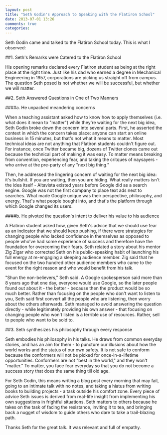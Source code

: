 ```yaml
---
layout: post
title: "Seth Godin's Approach to Speaking with the Flatiron School"
date: 2013-07-01 13:26
comments: true
categories: 
---
```


Seth Godin came and talked to the Flatiron School today. This is what I observed:

##1. Seth's Remarks were Catered to the Flatiron School

His opening remarks declared every Flatiron student as being at the right place at the right time. Just like his dad who earned a degree in Mechanical Engineering in 1957, corporations are picking us straight off from campus. The question Seth posed is not whether we will be successful, but whether we will matter.

##2. Seth Answered Questions in One of Two Manners

####a. He unpacked meandering concerns

When a teaching assistant asked how to know how to apply themselves (i.e. what does it mean to "matter") while they're waiting for the next big idea, Seth Godin broke down the concern into several parts. First, he asserted the context in which the concern takes place: anyone can start an online business in 15 minutes, but that's not what it means to matter. Most technical ideas are not anything that Flatiron students couldn't figure out. For instance, once Twitter became big, dozens of Twitter clones came out because the technical part of making it was easy. To matter means breaking from convention, experiencing fear, and taking the critques of naysayers - who arrive at the pre-party of any "next big thing." 

Then, he addressed the lingering concern of waiting for the next big idea: it's bullshit. If you are waiting, then you are hiding. What really matters isn't the idea itself - Altavista existed years before Google did as a search engine. Google was not the first company to place text ads next to searches. What made Google unique was their perspective, philosophy, and energy. That's what people bought into, and that's the platform through which Google changed its users.

####b. He pivoted the question's intent to deliver his value to his audience

A Flatiron student asked how, given Seth's advice that we should use fear as an indicator that we should keep pushing, if there were strategies for changing people who lacked confidence in themselves as opposed to people who've had some experience of success and therefore have the foundation for overcoming their fears. Seth related a story about his mentor Zig Zigar who corrected Seth on his public-speaking habit of launching his full energy at re-engaging a sleeping audience member. Zig said that he focused on the two hundred other audience members who came to the event for the right reason and who would benefit from his talk. 

"Shun the non-believers," Seth said. A Google spokesperson said more than 8 years ago that one day, everyone would use Google, so the later people found out about it - the better - because then the product would be so much better. Rather than focusing on the people who don't want to listen to you, Seth said first convert all the people who are listening, then worry about the others afterwards. Seth managed to avoid answering the question directly - while legitimately providing his own answer - that focusing on changing people who won't listen is a terrible use of resources. Rather, sell to people who want to be sold to.

##3. Seth synthesizes his philosophy through every response

Seth embodies his philosophy in his talks. He draws from common everyday stories, and has an aim for them - to puncture our illusions about how the world works and the status of our own safety. It is not safe to conform because the conformers will not be picked for once-in-a-lifetime opportunities. Conformers are not "best in the world," and they won't "matter." To matter, you face fear everyday so that you do not become a success story that does the same thing till old age. 

For Seth Godin, this means writing a blog post every morning that may fail, going to an intimate talk with no notes, and taking a hiatus from writing books to building projects - a task outside his comfort zone. Every piece of advice Seth issues is derived from real-life insight from implementing his own suggestions in frightful situations. Seth matters to others because he takes on the task of facing the resistance, inviting it to tea, and bringing back a nugget of wisdom to guide others who dare to take a trail-blazing path. 

Thanks Seth for the great talk. It was relevant and full of empathy.

